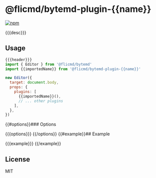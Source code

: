 # @flicmd/bytemd-plugin-{{name}}

[![npm](https://img.shields.io/npm/v/@flicmd/bytemd-plugin-{{name}}.svg)](https://npm.im/@flicmd/bytemd-plugin-{{name}})

{{{desc}}}

## Usage

```js
{{{header}}}
import { Editor } from '@flicmd/bytemd'
import {{importedName}} from '@flicmd/bytemd-plugin-{{name}}'

new Editor({
  target: document.body,
  props: {
    plugins: [
      {{importedName}}(),
      // ... other plugins
    ],
  },
})
```

{{#options}}### Options

{{{options}}}
{{/options}}
{{#example}}## Example

{{{example}}}
{{/example}}
## License

MIT
